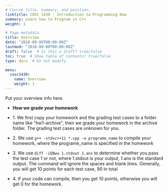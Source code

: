 ```yaml
---
# Course title, summary, and position.
linktitle: COSC 1430 - Introduction to Programming New
summary: Learn how to Program in C++
weight: 1

# Page metadata.
title: Overview
date: "2018-09-09T00:00:00Z"
lastmod: "2018-09-09T00:00:00Z"
draft: false  # Is this a draft? true/false
toc: true  # Show table of contents? true/false
type: docs  # Do not modify.

menu:
  cosc1430:
    name: Overview
    weight: 1
---
```


Put your overview info here.

*   **How we grade your homework**

*   1\. We first copy your homework and the grading test cases to a folder name like "hw1-archive", then we grade your homework in the archive folder. The grading test cases are unknown for you.
*   2\. We use `g++ -std=c++11 *.cpp -o programe_name` to compile your homework, where the programe_name is specified in the homework
*   3\. We use `diff -iEBwu 1.stdout 1.ans` to determine whether you pass the test case 1 or not, where 1.stdout is your output, 1.ans is the standard output. The command will ignore the spaces and blank lines. Generally, you will get 10 points for each test case, 90 in total
*   4\. If your code can compile, then you get 10 points, otherwise you will get 0 for the homework.



